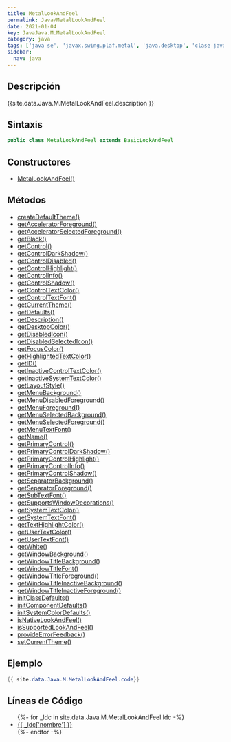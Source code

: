 ```yaml
---
title: MetalLookAndFeel
permalink: Java/MetalLookAndFeel
date: 2021-01-04
key: JavaJava.M.MetalLookAndFeel
category: java
tags: ['java se', 'javax.swing.plaf.metal', 'java.desktop', 'clase java', 'Java 1.0']
sidebar: 
  nav: java
---
```


## Descripción
{{site.data.Java.M.MetalLookAndFeel.description }}

## Sintaxis
~~~java
public class MetalLookAndFeel extends BasicLookAndFeel
~~~

## Constructores
* [MetalLookAndFeel()](/Java/MetalLookAndFeel/MetalLookAndFeel/)

## Métodos
* [createDefaultTheme()](/Java/MetalLookAndFeel/createDefaultTheme)
* [getAcceleratorForeground()](/Java/MetalLookAndFeel/getAcceleratorForeground)
* [getAcceleratorSelectedForeground()](/Java/MetalLookAndFeel/getAcceleratorSelectedForeground)
* [getBlack()](/Java/MetalLookAndFeel/getBlack)
* [getControl()](/Java/MetalLookAndFeel/getControl)
* [getControlDarkShadow()](/Java/MetalLookAndFeel/getControlDarkShadow)
* [getControlDisabled()](/Java/MetalLookAndFeel/getControlDisabled)
* [getControlHighlight()](/Java/MetalLookAndFeel/getControlHighlight)
* [getControlInfo()](/Java/MetalLookAndFeel/getControlInfo)
* [getControlShadow()](/Java/MetalLookAndFeel/getControlShadow)
* [getControlTextColor()](/Java/MetalLookAndFeel/getControlTextColor)
* [getControlTextFont()](/Java/MetalLookAndFeel/getControlTextFont)
* [getCurrentTheme()](/Java/MetalLookAndFeel/getCurrentTheme)
* [getDefaults()](/Java/MetalLookAndFeel/getDefaults)
* [getDescription()](/Java/MetalLookAndFeel/getDescription)
* [getDesktopColor()](/Java/MetalLookAndFeel/getDesktopColor)
* [getDisabledIcon()](/Java/MetalLookAndFeel/getDisabledIcon)
* [getDisabledSelectedIcon()](/Java/MetalLookAndFeel/getDisabledSelectedIcon)
* [getFocusColor()](/Java/MetalLookAndFeel/getFocusColor)
* [getHighlightedTextColor()](/Java/MetalLookAndFeel/getHighlightedTextColor)
* [getID()](/Java/MetalLookAndFeel/getID)
* [getInactiveControlTextColor()](/Java/MetalLookAndFeel/getInactiveControlTextColor)
* [getInactiveSystemTextColor()](/Java/MetalLookAndFeel/getInactiveSystemTextColor)
* [getLayoutStyle()](/Java/MetalLookAndFeel/getLayoutStyle)
* [getMenuBackground()](/Java/MetalLookAndFeel/getMenuBackground)
* [getMenuDisabledForeground()](/Java/MetalLookAndFeel/getMenuDisabledForeground)
* [getMenuForeground()](/Java/MetalLookAndFeel/getMenuForeground)
* [getMenuSelectedBackground()](/Java/MetalLookAndFeel/getMenuSelectedBackground)
* [getMenuSelectedForeground()](/Java/MetalLookAndFeel/getMenuSelectedForeground)
* [getMenuTextFont()](/Java/MetalLookAndFeel/getMenuTextFont)
* [getName()](/Java/MetalLookAndFeel/getName)
* [getPrimaryControl()](/Java/MetalLookAndFeel/getPrimaryControl)
* [getPrimaryControlDarkShadow()](/Java/MetalLookAndFeel/getPrimaryControlDarkShadow)
* [getPrimaryControlHighlight()](/Java/MetalLookAndFeel/getPrimaryControlHighlight)
* [getPrimaryControlInfo()](/Java/MetalLookAndFeel/getPrimaryControlInfo)
* [getPrimaryControlShadow()](/Java/MetalLookAndFeel/getPrimaryControlShadow)
* [getSeparatorBackground()](/Java/MetalLookAndFeel/getSeparatorBackground)
* [getSeparatorForeground()](/Java/MetalLookAndFeel/getSeparatorForeground)
* [getSubTextFont()](/Java/MetalLookAndFeel/getSubTextFont)
* [getSupportsWindowDecorations()](/Java/MetalLookAndFeel/getSupportsWindowDecorations)
* [getSystemTextColor()](/Java/MetalLookAndFeel/getSystemTextColor)
* [getSystemTextFont()](/Java/MetalLookAndFeel/getSystemTextFont)
* [getTextHighlightColor()](/Java/MetalLookAndFeel/getTextHighlightColor)
* [getUserTextColor()](/Java/MetalLookAndFeel/getUserTextColor)
* [getUserTextFont()](/Java/MetalLookAndFeel/getUserTextFont)
* [getWhite()](/Java/MetalLookAndFeel/getWhite)
* [getWindowBackground()](/Java/MetalLookAndFeel/getWindowBackground)
* [getWindowTitleBackground()](/Java/MetalLookAndFeel/getWindowTitleBackground)
* [getWindowTitleFont()](/Java/MetalLookAndFeel/getWindowTitleFont)
* [getWindowTitleForeground()](/Java/MetalLookAndFeel/getWindowTitleForeground)
* [getWindowTitleInactiveBackground()](/Java/MetalLookAndFeel/getWindowTitleInactiveBackground)
* [getWindowTitleInactiveForeground()](/Java/MetalLookAndFeel/getWindowTitleInactiveForeground)
* [initClassDefaults()](/Java/MetalLookAndFeel/initClassDefaults)
* [initComponentDefaults()](/Java/MetalLookAndFeel/initComponentDefaults)
* [initSystemColorDefaults()](/Java/MetalLookAndFeel/initSystemColorDefaults)
* [isNativeLookAndFeel()](/Java/MetalLookAndFeel/isNativeLookAndFeel)
* [isSupportedLookAndFeel()](/Java/MetalLookAndFeel/isSupportedLookAndFeel)
* [provideErrorFeedback()](/Java/MetalLookAndFeel/provideErrorFeedback)
* [setCurrentTheme()](/Java/MetalLookAndFeel/setCurrentTheme)

## Ejemplo
~~~java
{{ site.data.Java.M.MetalLookAndFeel.code}}
~~~

## Líneas de Código
<ul>
{%- for _ldc in site.data.Java.M.MetalLookAndFeel.ldc -%}
   <li>
       <a href="{{_ldc['url'] }}">{{ _ldc['nombre'] }}</a>
   </li>
{%- endfor -%}
</ul>
